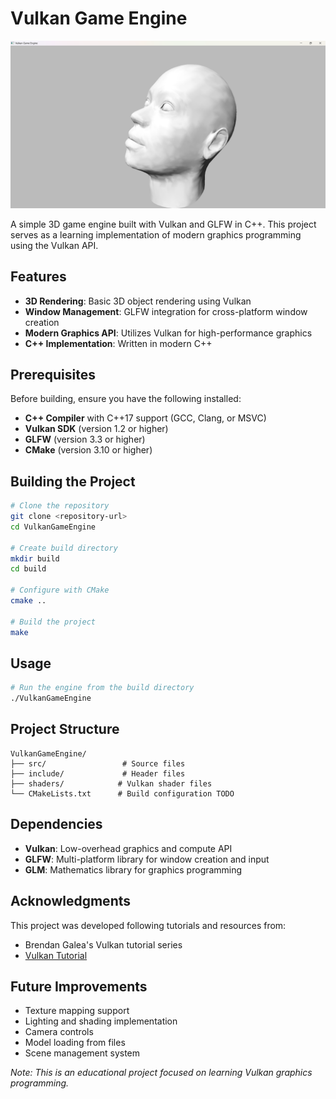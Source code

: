 # Vulkan Game Engine

![Engine Screenshot](screenshot.png)

A simple 3D game engine built with Vulkan and GLFW in C++. This project serves as a learning implementation of modern graphics programming using the Vulkan API.

## Features

- **3D Rendering**: Basic 3D object rendering using Vulkan
- **Window Management**: GLFW integration for cross-platform window creation
- **Modern Graphics API**: Utilizes Vulkan for high-performance graphics
- **C++ Implementation**: Written in modern C++

## Prerequisites

Before building, ensure you have the following installed:

- **C++ Compiler** with C++17 support (GCC, Clang, or MSVC)
- **Vulkan SDK** (version 1.2 or higher)
- **GLFW** (version 3.3 or higher)
- **CMake** (version 3.10 or higher)

## Building the Project

```bash
# Clone the repository
git clone <repository-url>
cd VulkanGameEngine

# Create build directory
mkdir build
cd build

# Configure with CMake
cmake ..

# Build the project
make
```

## Usage

```bash
# Run the engine from the build directory
./VulkanGameEngine
```

## Project Structure

```
VulkanGameEngine/
├── src/                 # Source files
├── include/             # Header files
├── shaders/            # Vulkan shader files
└── CMakeLists.txt      # Build configuration TODO
```

## Dependencies

- **Vulkan**: Low-overhead graphics and compute API
- **GLFW**: Multi-platform library for window creation and input
- **GLM**: Mathematics library for graphics programming

## Acknowledgments

This project was developed following tutorials and resources from:
- Brendan Galea's Vulkan tutorial series
- [Vulkan Tutorial](https://vulkan-tutorial.com)


## Future Improvements

- Texture mapping support
- Lighting and shading implementation
- Camera controls
- Model loading from files
- Scene management system

*Note: This is an educational project focused on learning Vulkan graphics programming.*
